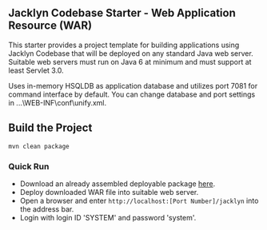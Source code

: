 ## Jacklyn Codebase Starter - Web Application Resource (WAR)
This starter provides a project template for building applications using Jacklyn Codebase that will be deployed on any standard Java web server. Suitable web servers must run on Java 6 at minimum and must support at least Servlet 3.0.

Uses in-memory HSQLDB as application database and utilizes port 7081 for command interface by default. You can change database and port settings in ...\WEB-INF\conf\unify.xml.

## Build the Project

```
mvn clean package
```
 
### Quick Run
* Download an already assembled deployable package [here](https://github.com/tcdng/jacklyn-app-war/releases/download/1.1.2/jacklyn.war).
* Deploy downloaded WAR file into suitable web server.
* Open a browser and enter `http://localhost:[Port Number]/jacklyn` into the address bar.
* Login with login ID 'SYSTEM' and password 'system'.